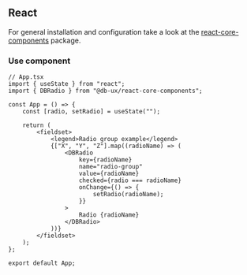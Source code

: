 ## React

For general installation and configuration take a look at the [react-core-components](https://www.npmjs.com/package/@db-ux/react-core-components) package.

### Use component

```tsx App.tsx
// App.tsx
import { useState } from "react";
import { DBRadio } from "@db-ux/react-core-components";

const App = () => {
	const [radio, setRadio] = useState("");

	return (
		<fieldset>
			<legend>Radio group example</legend>
			{["X", "Y", "Z"].map((radioName) => (
				<DBRadio
					key={radioName}
					name="radio-group"
					value={radioName}
					checked={radio === radioName}
					onChange={() => {
						setRadio(radioName);
					}}
				>
					Radio {radioName}
				</DBRadio>
			))}
		</fieldset>
	);
};

export default App;
```
